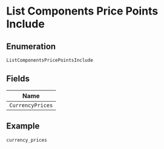 
# List Components Price Points Include

## Enumeration

`ListComponentsPricePointsInclude`

## Fields

| Name |
|  --- |
| `CurrencyPrices` |

## Example

```
currency_prices
```

